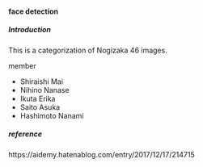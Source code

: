 <h4>face detection</h4>


<h5>Introduction</h5>

This is a categorization of Nogizaka 46 images.

member
<ul>
  <li>Shiraishi Mai</li>
  <li>Nihino Nanase</li>
  <li>Ikuta Erika</li>
  <li>Saito Asuka</li>
  <li>Hashimoto Nanami</li>
</ul>



<h5>reference</h5>
https://aidemy.hatenablog.com/entry/2017/12/17/214715
